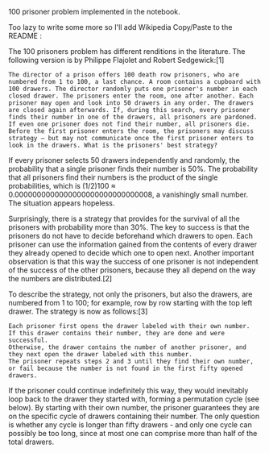 100 prisoner problem implemented in the notebook.

Too lazy to write some more so I'll add Wikipedia Copy/Paste to the README :

The 100 prisoners problem has different renditions in the literature. The following version is by Philippe Flajolet and Robert Sedgewick:[1]

    The director of a prison offers 100 death row prisoners, who are numbered from 1 to 100, a last chance. A room contains a cupboard with 100 drawers. The director randomly puts one prisoner's number in each closed drawer. The prisoners enter the room, one after another. Each prisoner may open and look into 50 drawers in any order. The drawers are closed again afterwards. If, during this search, every prisoner finds their number in one of the drawers, all prisoners are pardoned. If even one prisoner does not find their number, all prisoners die. Before the first prisoner enters the room, the prisoners may discuss strategy — but may not communicate once the first prisoner enters to look in the drawers. What is the prisoners' best strategy?

If every prisoner selects 50 drawers independently and randomly, the probability that a single prisoner finds their number is 50%. The probability that all prisoners find their numbers is the product of the single probabilities, which is (⁠1/2⁠)100 ≈ 0.0000000000000000000000000000008, a vanishingly small number. The situation appears hopeless. 

Surprisingly, there is a strategy that provides for the survival of all the prisoners with probability more than 30%. The key to success is that the prisoners do not have to decide beforehand which drawers to open. Each prisoner can use the information gained from the contents of every drawer they already opened to decide which one to open next. Another important observation is that this way the success of one prisoner is not independent of the success of the other prisoners, because they all depend on the way the numbers are distributed.[2]

To describe the strategy, not only the prisoners, but also the drawers, are numbered from 1 to 100; for example, row by row starting with the top left drawer. The strategy is now as follows:[3]

    Each prisoner first opens the drawer labeled with their own number.
    If this drawer contains their number, they are done and were successful.
    Otherwise, the drawer contains the number of another prisoner, and they next open the drawer labeled with this number.
    The prisoner repeats steps 2 and 3 until they find their own number, or fail because the number is not found in the first fifty opened drawers.

If the prisoner could continue indefinitely this way, they would inevitably loop back to the drawer they started with, forming a permutation cycle (see below). By starting with their own number, the prisoner guarantees they are on the specific cycle of drawers containing their number. The only question is whether any cycle is longer than fifty drawers - and only one cycle can possibly be too long, since at most one can comprise more than half of the total drawers. 